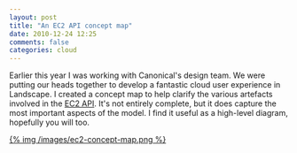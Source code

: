 ```yaml
---
layout: post
title: "An EC2 API concept map"
date: 2010-12-24 12:25
comments: false
categories: cloud
---
```


Earlier this year I was working with Canonical's design team.  We were
putting our heads together to develop a fantastic cloud user
experience in Landscape.  I created a concept map to help clarify the
various artefacts involved in the
[EC2 API](http://docs.amazonwebservices.com/AWSEC2/latest/APIReference/).
It's not entirely complete, but it does capture the most important
aspects of the model.  I find it useful as a high-level diagram,
hopefully you will too.

[{% img /images/ec2-concept-map.png %}](/images/ec2-concept-map.png)
